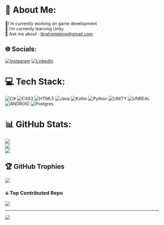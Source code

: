 # 💫 About Me:
🔭I'm currently working on game development<br>🌱 I’m currently learning Unity<br>💬 Ask me about : ibrahimtekinq@gmail.com<br>


## 🌐 Socials:
[![Instagram](https://img.shields.io/badge/Instagram-%23E4405F.svg?logo=Instagram&logoColor=white)](https://instagram.com/ibrahimtekinq) [![LinkedIn](https://img.shields.io/badge/LinkedIn-%230077B5.svg?logo=linkedin&logoColor=white)](https://linkedin.com/in/ibrahimtekinq) 

# 💻 Tech Stack:
![C#](https://img.shields.io/badge/c%23-%23239120.svg?style=for-the-badge&logo=c-sharp&logoColor=white) ![CSS3](https://img.shields.io/badge/css3-%231572B6.svg?style=for-the-badge&logo=css3&logoColor=white) ![HTML5](https://img.shields.io/badge/html5-%23E34F26.svg?style=for-the-badge&logo=html5&logoColor=white) ![Java](https://img.shields.io/badge/java-%23ED8B00.svg?style=for-the-badge&logo=java&logoColor=white) ![Kotlin](https://img.shields.io/badge/kotlin-%230095D5.svg?style=for-the-badge&logo=kotlin&logoColor=white) ![Python](https://img.shields.io/badge/python-3670A0?style=for-the-badge&logo=python&logoColor=ffdd54) ![UNITY](https://img.shields.io/badge/Unity-%2320232a.svg?style=for-the-badge&logo=unity&logoColor=white) ![UNREAL](https://img.shields.io/badge/unreal-%2320232a.svg?style=for-the-badge&logo=unreal-engine&logoColor=white) ![ANDROID](https://img.shields.io/badge/android-%2320232a.svg?style=for-the-badge&logo=android&logoColor=%a4c639) ![Postgres](https://img.shields.io/badge/postgres-%23316192.svg?style=for-the-badge&logo=postgresql&logoColor=white)
# 📊 GitHub Stats:
![](https://github-readme-stats.vercel.app/api?username=Tekinq&theme=radical&hide_border=false&include_all_commits=false&count_private=false)<br/>
![](https://github-readme-streak-stats.herokuapp.com/?user=Tekinq&theme=radical&hide_border=false)<br/>
![](https://github-readme-stats.vercel.app/api/top-langs/?username=Tekinq&theme=radical&hide_border=false&include_all_commits=false&count_private=false&layout=compact)

## 🏆 GitHub Trophies
![](https://github-profile-trophy.vercel.app/?username=Tekinq&theme=radical&no-frame=true&no-bg=true&margin-w=4)

### 🔝 Top Contributed Repo
![](https://github-contributor-stats.vercel.app/api?username=Tekinq&limit=5&theme=radical&combine_all_yearly_contributions=true)

---
[![](https://visitcount.itsvg.in/api?id=Tekinq&icon=2&color=10)](https://visitcount.itsvg.in)

<!-- Proudly created with GPRM ( https://gprm.itsvg.in ) -->
